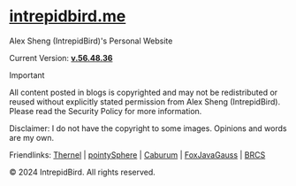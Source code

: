 # [intrepidbird.me](https://intrepidbird.me)

Alex Sheng (IntrepidBird)'s Personal Website

Current Version: [**v.56.48.36**](https://github.com/intrepidbird/intrepidbird.github.io/releases/tag/v.56.48.36)

> [!IMPORTANT]  
> All content posted in blogs is copyrighted and may not be redistributed or reused without explicitly stated permission from Alex Sheng (IntrepidBird). Please read the Security Policy for more information.

Disclaimer: I do not have the copyright to some images. Opinions and words are my own.

Friendlinks: [Thernel](https://thernel.me) | [pointySphere](https://pointysphere.github.io) | [Caburum](https://caburum.is-a.dev) | [FoxJavaGauss](https://foxjavagauss.github.io/My-Personal-Website/) | [BRCS](https://brcomputerscience.github.io)

© 2024 IntrepidBird. All rights reserved.
